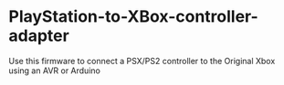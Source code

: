 # PlayStation-to-XBox-controller-adapter
Use this firmware to connect a PSX/PS2 controller to the Original Xbox using an AVR or Arduino
